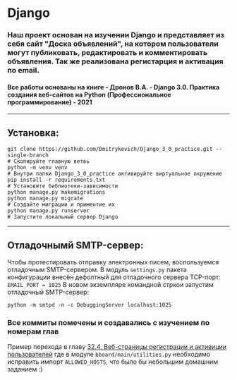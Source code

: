 # Django

### Наш проект основан на изучении Django и представляет из себя сайт "Доска объявлений", на котором пользователи могут публиковать, редактировать и комментировать объявления. Так же реализована регистарция и активация по email.

#### Все работы основаны на книге - Дронов В.А. - Django 3.0. Практика создания веб-сайтов на Python (Профессиональное программирование) - 2021

---

## Установка:

```
git clone https://github.com/Dmitrykevich/Django_3_0_practice.git --single-branch
# Скопируйте главную ветвь
python -m venv venv
# Внутри папки Django_3_0_practice активируйте виртуальное окружение 
pip install -r requirements.txt
# Установите библиотеки-зависимости
python manage.py makemigrations
python manage.py migrate
# Создайте миграции и приментие их
python manage.py runserver
# Запустите локальный сервер Django
```

---

## Отладочнымй SMTP-сервер:

Чтобы протестировать отправку электронных писем, воспользуемся отладочным SMTP-сервером. В модуль `settings.py` пакета
конфигурации внесён дефолтный для отладочного сервера TCP-порт:
`EMAIL_PORT = 1025`
В новом экземпляре командной стркои запустим отладочный SMTP-сервер:

```
python -m smtpd -n -c DebuggingServer localhost:1025
```

### Все коммиты помечены и создавались с изучением по номерам глав

Пример перехода в главу
[32.4. Bеб-страницы регистрации и активиции пользователей](https://github.com/Dmitrykevich/Django_3_0_practice/commit/3b1e86556cc377ed5bc6ae549f481d4d279266f7)
где в модуле `bboard/main/utilities.py` необходимо исправить импорт `ALLOWED_HOSTS`,
что было бы небольшим домашним заданием :)